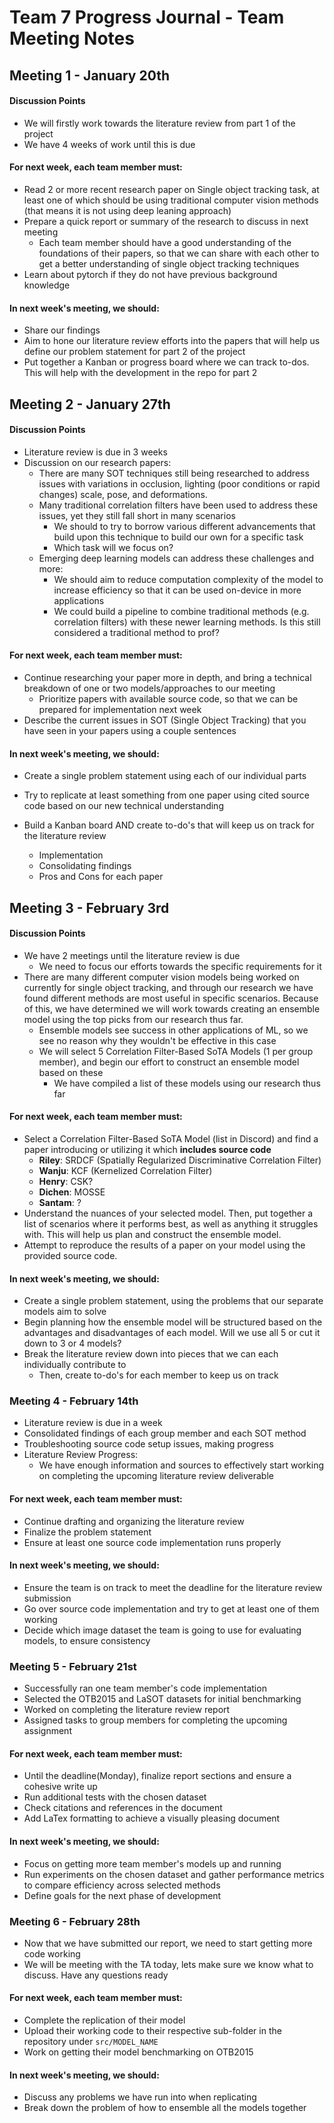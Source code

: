 # Team 7 Progress Journal - Team Meeting Notes

## Meeting 1 - January 20th

#### Discussion Points

- We will firstly work towards the literature review from part 1 of the project
- We have 4 weeks of work until this is due

#### For next week, each team member must:

- Read 2 or more recent research paper on Single object tracking task, at least one of which should be using traditional computer vision methods (that means it is not using deep leaning approach)
- Prepare a quick report or summary of the research to discuss in next meeting
  - Each team member should have a good understanding of the foundations of their papers, so that we can share with each other to get a better understanding of single object tracking techniques
- Learn about pytorch if they do not have previous background knowledge

#### In next week's meeting, we should:

- Share our findings
- Aim to hone our literature review efforts into the papers that will help us define our problem statement for part 2 of the project
- Put together a Kanban or progress board where we can track to-dos. This will help with the development in the repo for part 2

## Meeting 2 - January 27th

#### Discussion Points

- Literature review is due in 3 weeks
- Discussion on our research papers:
  - There are many SOT techniques still being researched to address issues with variations in occlusion, lighting (poor conditions or rapid changes) scale, pose, and deformations.
  - Many traditional correlation filters have been used to address these issues, yet they still fall short in many scenarios
    - We should to try to borrow various different advancements that build upon this technique to build our own for a specific task
    - Which task will we focus on?
  - Emerging deep learning models can address these challenges and more:
    - We should aim to reduce computation complexity of the model to increase efficiency so that it can be used on-device in more applications
    - We could build a pipeline to combine traditional methods (e.g. correlation filters) with these newer learning methods. Is this still considered a traditional method to prof?

#### For next week, each team member must:

- Continue researching your paper more in depth, and bring a technical breakdown of one or two models/approaches to our meeting
  - Prioritize papers with available source code, so that we can be prepared for implementation next week
- Describe the current issues in SOT (Single Object Tracking) that you have seen in your papers using a couple sentences

#### In next week's meeting, we should:

- Create a single problem statement using each of our individual parts
- Try to replicate at least something from one paper using cited source code based on our new technical understanding
- Build a Kanban board AND create to-do's that will keep us on track for the literature review

  - Implementation
  - Consolidating findings
  - Pros and Cons for each paper

## Meeting 3 - February 3rd

#### Discussion Points

- We have 2 meetings until the literature review is due
  - We need to focus our efforts towards the specific requirements for it
- There are many different computer vision models being worked on currently for single object tracking, and through our research we have found different methods are most useful in specific scenarios. Because of this, we have determined we will work towards creating an ensemble model using the top picks from our research thus far.
  - Ensemble models see success in other applications of ML, so we see no reason why they wouldn't be effective in this case
  - We will select 5 Correlation Filter-Based SoTA Models (1 per group member), and begin our effort to construct an ensemble model based on these
    - We have compiled a list of these models using our research thus far

#### For next week, each team member must:

- Select a Correlation Filter-Based SoTA Model (list in Discord) and find a paper introducing or utilizing it which **includes source code**
  - **Riley**: SRDCF (Spatially Regularized Discriminative Correlation Filter)
  - **Wanju**: KCF (Kernelized Correlation Filter)
  - **Henry**: CSK?
  - **Dichen**: MOSSE
  - **Santam**: ?
- Understand the nuances of your selected model. Then, put together a list of scenarios where it performs best, as well as anything it struggles with. This will help us plan and construct the ensemble model.
- Attempt to reproduce the results of a paper on your model using the provided source code.

#### In next week's meeting, we should:

- Create a single problem statement, using the problems that our separate models aim to solve
- Begin planning how the ensemble model will be structured based on the advantages and disadvantages of each model. Will we use all 5 or cut it down to 3 or 4 models?
- Break the literature review down into pieces that we can each individually contribute to
  - Then, create to-do's for each member to keep us on track

### Meeting 4 - February 14th

- Literature review is due in a week
- Consolidated findings of each group member and each SOT method
- Troubleshooting source code setup issues, making progress
- Literature Review Progress:
  - We have enough information and sources to effectively start working on completing the upcoming literature review deliverable

#### For next week, each team member must:

- Continue drafting and organizing the literature review
- Finalize the problem statement
- Ensure at least one source code implementation runs properly

#### In next week's meeting, we should:

- Ensure the team is on track to meet the deadline for the literature review submission
- Go over source code implementation and try to get at least one of them working
- Decide which image dataset the team is going to use for evaluating models, to ensure consistency

### Meeting 5 - February 21st

- Successfully ran one team member's code implementation
- Selected the OTB2015 and LaSOT datasets for initial benchmarking
- Worked on completing the literature review report
- Assigned tasks to group members for completing the upcoming assignment

#### For next week, each team member must:

- Until the deadline(Monday), finalize report sections and ensure a cohesive write up
- Run additional tests with the chosen dataset
- Check citations and references in the document
- Add LaTex formatting to achieve a visually pleasing document

#### In next week's meeting, we should:

- Focus on getting more team member's models up and running
- Run experiments on the chosen dataset and gather performance metrics to compare efficiency across selected methods
- Define goals for the next phase of development

### Meeting 6 - February 28th

- Now that we have submitted our report, we need to start getting more code working
- We will be meeting with the TA today, lets make sure we know what to discuss. Have any questions ready

#### For next week, each team member must:

- Complete the replication of their model
- Upload their working code to their respective sub-folder in the repository under `src/MODEL_NAME`
- Work on getting their model benchmarking on OTB2015

#### In next week's meeting, we should:

- Discuss any problems we have run into when replicating
- Break down the problem of how to ensemble all the models together
